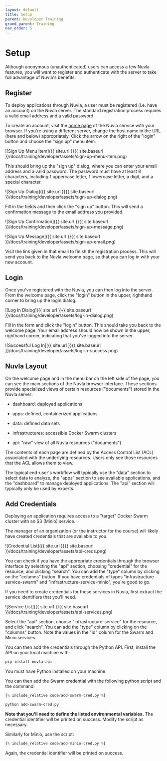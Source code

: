 ```yaml
---
layout: default
title: Setup
parent: Developer Training
grand_parent: Training
nav_order: 5
---
```


Setup
=====

Although anonymous (unauthenticated) users can access a few Nuvla
features, you will want to register and authenticate with the server
to take full advantage of Nuvla's benefits.

## Register

To deploy applications through Nuvla, a user must be registered
(i.e. have an account) on the Nuvla server. The standard registration
process requires a valid email address and a valid password.

To create an account, visit the [home page](https://demo.nuvla.io/) of
the Nuvla service with your browser. If you're using a different
server, change the host name in the URL (here and below)
appropriately. Click the arrow on the right of the "login" button and
choose the "sign up" menu item.

![Sign Up Menu Item]({{ site.url }}{{ site.baseurl }}/docs/training/developer/assets/sign-up-menu-item.png)

This should bring up the "sign up" dialog, where you can enter your
email address and a valid password.  The password must have at least 8
characters, including 1 uppercase letter, 1 lowercase letter, a digit,
and a special character.

![Sign Up Dialog]({{ site.url }}{{ site.baseurl }}/docs/training/developer/assets/sign-up-dialog.png)

Fill in the fields and then click the "sign up" button.  This will
send a confirmation message to the email address you provided.

![Sign Up Confirmation]({{ site.url }}{{ site.baseurl }}/docs/training/developer/assets/sign-up-message.png)

![Sign Up Message]({{ site.url }}{{ site.baseurl }}/docs/training/developer/assets/sign-up-email.png)

Visit the link given in that email to finish the registration process.
This will send you back to the Nuvla welcome page, so that you can log
in with your new account.

## Login

Once you've registered with the Nuvla, you can then log into the
server.  From the welcome page, click the "login" button in the upper,
righthand corner to bring up the login dialog.

![Log In Dialog]({{ site.url }}{{ site.baseurl }}/docs/training/developer/assets/log-in-dialog.png)

Fill in the form and click the "login" button.  This should take you
back to the welcome page. Your email address should now be shown
in the upper, righthand corner, indicating that you've logged into the
server.

![Successful Log In]({{ site.url }}{{ site.baseurl }}/docs/training/developer/assets/log-in-success.png)

## Nuvla Layout

On the welcome page and in the menu bar on the left side of the page,
you can see the main sections of the Nuvla browser interface.  These
sections provide specialized views of certain resources ("documents")
stored in the Nuvla server:

 - dashboard: deployed applications

 - apps: defined, containerized applications

 - data: defined data sets

 - infrastructures: accessible Docker Swarm clusters

 - api: "raw" view of all Nuvla resources ("documents")

The contents of each page are defined by the Access Control List (ACL)
associated with the underlying resources. Users only see those
resources that the ACL allows them to view.

The typical end-user's workflow will typically use the "data" section
to select data to analyze, the "apps" section to see available
applications, and the "dashboard" to manage deployed applications. The
"api" section will typically only be used by experts.

## Add Credentials

Deploying an application requires access to a "target" Docker Swarm
cluster with an S3 (Minio) service.

The manager of an organization (or the instructor for the course) will
likely have created credentials that are available to you.

![Credential List]({{ site.url }}{{ site.baseurl }}/docs/training/developer/assets/api-creds.png)

You can check if you have the appropriate credentials through the
browser interface by selecting the "api" section, choosing
"credential" for the resource, and clicking "search".  You can add the
"type" column by clicking on the "columns" button.  If you have
credentials of types "infrastructure-service-swarm" and
"infrastructure-service-minio", you're good to go.

If you need to create credentials for these services in Nuvla, first
extract the service identifiers that you'll need.

![Service List]({{ site.url }}{{ site.baseurl }}/docs/training/developer/assets/api-services.png)

Select the "api" section, choose "infrastructure-service" for the
resource, and click "search".  You can add the "type" column by
clicking on the "columns" button.  Note the values in the "id" column
for the Swarm and Minio services.

You can then add the credentials through the Python API. First,
install the API on your local machine with:

```sh
pip install nuvla-api
```

You must have Python installed on your machine.

You can then add the Swarm credential with the following python
script and the command:

```python
{% include_relative code/add-swarm-cred.py %}
```

```sh
python add-swarm-cred.py
```

**Note that you'll need to define the listed environmental
variables.** The credential identifier will be printed on success.
Modify the script as necessary.

Similarly for Minio, use the script:

```python
{% include_relative code/add-minio-cred.py %}
```

Again, the credential identifier will be printed on success.


